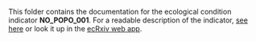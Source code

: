 This folder contains the documentation for the ecological condition indicator **NO_POPO_001**. 
For a readable description of the indicator, [see here](https://raw.githack.com/NINAnor/ecRxiv/main/indicators/NO_POPO_001/R/NO_POPO_001.html) or look it up in the [ecRxiv web app](https://view.nina.no/ecRxiv/).
